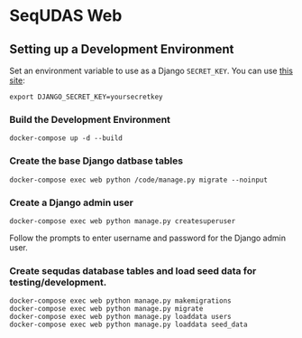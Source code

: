 # SeqUDAS Web

## Setting up a Development Environment

Set an environment variable to use as a Django `SECRET_KEY`. You can use [this site](https://www.miniwebtool.com/django-secret-key-generator/):

```
export DJANGO_SECRET_KEY=yoursecretkey
```

### Build the Development Environment

```
docker-compose up -d --build
```

### Create the base Django datbase tables

```
docker-compose exec web python /code/manage.py migrate --noinput
```

### Create a Django admin user

```
docker-compose exec web python manage.py createsuperuser
```

Follow the prompts to enter username and password for the Django admin user.

### Create sequdas database tables and load seed data for testing/development.
```
docker-compose exec web python manage.py makemigrations
docker-compose exec web python manage.py migrate
docker-compose exec web python manage.py loaddata users
docker-compose exec web python manage.py loaddata seed_data
```